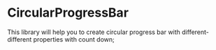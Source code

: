 # CircularProgressBar
This library will help you to create circular progress bar with different-different properties with count down;
